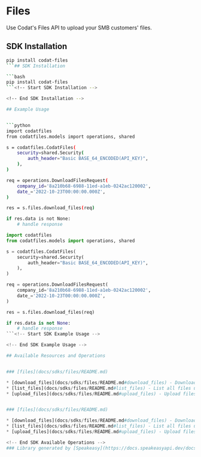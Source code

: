 # Files
    
﻿Use Codat's Files API to upload your SMB customers' files.

## SDK Installation

```bash
pip install codat-files
```## SDK Installation

```bash
pip install codat-files
```<!-- Start SDK Installation -->

<!-- End SDK Installation -->

## Example Usage


```python
import codatfiles
from codatfiles.models import operations, shared

s = codatfiles.CodatFiles(
    security=shared.Security(
        auth_header="Basic BASE_64_ENCODED(API_KEY)",
    ),
)

req = operations.DownloadFilesRequest(
    company_id='8a210b68-6988-11ed-a1eb-0242ac120002',
    date_='2022-10-23T00:00:00.000Z',
)

res = s.files.download_files(req)

if res.data is not None:
    # handle response
```

```python
import codatfiles
from codatfiles.models import operations, shared

s = codatfiles.CodatFiles(
    security=shared.Security(
        auth_header="Basic BASE_64_ENCODED(API_KEY)",
    ),
)

req = operations.DownloadFilesRequest(
    company_id='8a210b68-6988-11ed-a1eb-0242ac120002',
    date_='2022-10-23T00:00:00.000Z',
)

res = s.files.download_files(req)

if res.data is not None:
    # handle response
```<!-- Start SDK Example Usage -->

<!-- End SDK Example Usage -->

## Available Resources and Operations


### [files](docs/sdks/files/README.md)

* [download_files](docs/sdks/files/README.md#download_files) - Download all files for a company
* [list_files](docs/sdks/files/README.md#list_files) - List all files uploaded by a company
* [upload_files](docs/sdks/files/README.md#upload_files) - Upload files for a company## Available Resources and Operations


### [files](docs/sdks/files/README.md)

* [download_files](docs/sdks/files/README.md#download_files) - Download all files for a company
* [list_files](docs/sdks/files/README.md#list_files) - List all files uploaded by a company
* [upload_files](docs/sdks/files/README.md#upload_files) - Upload files for a company<!-- Start SDK Available Operations -->

<!-- End SDK Available Operations -->
### Library generated by [Speakeasy](https://docs.speakeasyapi.dev/docs/using-speakeasy/client-sdks)

